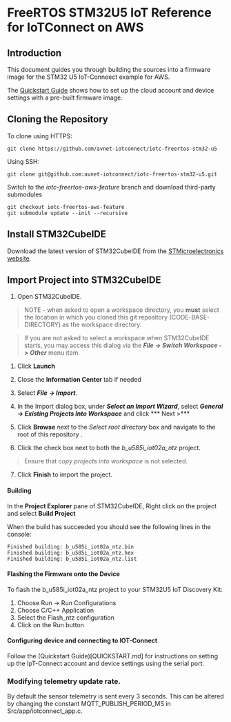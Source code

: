 # FreeRTOS STM32U5 IoT Reference for IoTConnect on AWS

## Introduction
This document guides you through building the sources into a firmware image for the STM32 U5 IoT-Conneect example for AWS.

The [Quickstart Guide](QUICKSTART.md) shows how to set up the cloud account and device settings with a pre-built firmware
image.


## Cloning the Repository
To clone using HTTPS:
```
git clone https://github.com/avnet-iotconnect/iotc-freertos-stm32-u5
```
Using SSH:

```
git clone git@github.com:avnet-iotconnect/iotc-freertos-stm32-u5.git
```


Switch to the *iotc-freertos-aws-feature* branch and download third-party submodules

```
git checkout iotc-freertos-aws-feature
git submodule update --init --recursive
```


## Install STM32CubeIDE

Download the latest version of STM32CubeIDE from the [STMicroelectronics website](https://www.st.com/en/development-tools/stm32cubeide.html).


## Import Project into STM32CubeIDE

1. Open STM32CubeIDE.

> NOTE -  when asked to open a workspace directory, you **must** select the location in which you cloned this git repository (CODE-BASE-DIRECTORY) as the workspace directory.

> If you are not asked to select a workspace when STM32CubeIDE starts, you may access this dialog via the ***File -> Switch Workspace -> Other*** menu item.


1. Click **Launch**
2. Close the **Information Center** tab if needed

3. Select ***File -> Import***.
4. In the Import dialog box, under ***Select an Import Wizard***, select ***General -> Existing Projects Into Workspace*** and click *** Next >***
5. Click **Browse** next to the *Select root directory* box and navigate to the root of this repository <CODE-BASE-DIRECTORY>.
6. Click the check box next to both the *b_u585i_iot02a_ntz* project.
> Ensure that *copy projects into workspace* is not selected.
7. Click **Finish** to import the project.


#### Building
In the **Project Explorer** pane of STM32CubeIDE, Right click on the project and select **Build Project**


When the build has succeeded you should see the following lines in the console:

``` 
Finished building: b_u585i_iot02a_ntz.bin 
Finished building: b_u585i_iot02a_ntz.hex
Finished building: b_u585i_iot02a_ntz.list
```


#### Flashing the Firmware onto the Device

To flash the b_u585i_iot02a_ntz project to your STM32U5 IoT Discovery Kit:

1. Choose Run -> Run Configurations
1. Choose C/C++ Application
1. Select the Flash_ntz configuration
1. Click on the Run button


#### Configuring device and connecting to IOT-Connect

Follow the (Quickstart Guide)[QUICKSTART.md] for instructions on setting up the IpT-Connect account
and device settings using the serial port.


### Modifying telemetry update rate.

By default the sensor telemetry is sent every 3 seconds.  This can be altered by changing the
constant MQTT\_PUBLISH\_PERIOD\_MS in Src/app/iotconnect_app.c.




